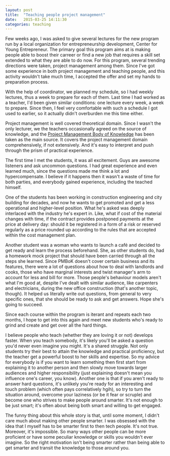 ```yaml
---
layout: post
title:  "Teaching people project management"
date:   2015-03-25 14:11:30
categories: teaching
---
```


Few weeks ago, I was asked to give several lectures for the new program run by a local organization for entrepreneurship development, Center for Young Entrepreneur. The primary goal this program aims at is making people able to boost their carreer or find a new job that requires a skill set extended to what they are able to do now. For this program, several trending directions were taken, project management among them. Since I've got some experience in both project management and teaching people, and this activity wouldn't take much time, I accepted the offer and set my hands to preparation process.

With the help of coordinator, we planned my schedule, so I had weekly lectures, thus a week to prepare for each of them. Last time I had worked as a teacher, I'd been given similar conditions: one lecture every week, a week to prepare. Since then, I feel very comfortable with such a schedule I got used to earlier, so it actually didn't overburden me this time either.

Project management is well covered theoretical domain. Since I wasn't the only lecturer, we the teachers occasionally agreed on the source of knowledge, and the [Project Management Body of Knowledge](http://www.pmi.org/PMBOK-Guide-and-Standards.aspx) has been taken as the main source. It covers the project management domain comprehensively, if not extensively. And it's easy to interpret and push through the prism of practical experience.

The first time I met the students, it was all excitement. Guys are awesome listeners and ask uncommon questions. I had great experience and even learned much, since the questions made me think a lot and hypercompensate. I believe if it happens then it wasn't a waste of time for both parties, and everybody gained experience, including the teached himself.

One of the students has been working in construction engineering and city building for decades, and now he wants to get promoted and get a less operational and higher-level position. What he's asked was deeply interlaced with the industry he's expert in. Like, what if cost of the material changes with time, if the contract provides postponed payments at the price at delivery day: should it be registered in a form of a risk or reserved regularly as a price rounded up according to the rules that are accepted within the cost management plan.

Another student was a woman who wants to launch a café and decided to get ready and learn the process beforehand. She, as other students do, had a homework mock project that should have been carried through all the steps she learned. Since PMBoK doesn't cover certain business and its features, there were a lot of questions about how to deal with landlords and cooks, those who have marginal interests and twist manager's arm to account for less and bill for more. Those people's behaviour models aren't what I'm good at, despite I've dealt with similar audience, like carpenters and electricians, during the new office construction (that's another topic, though). It helped us literally write out questions, from general to very specific ones, that she should be ready to ask and get answers. Hope she's going to succeed.

Since each course within the program is iterant and repeats each two months, I hope to get into this again and meet new students who's ready to grind and create and get over all the hard things.

I believe people who teach (whether they are loving it or not) develops faster. When you teach somebody, it's likely you'll be asked a question you'd never even imagine you might. It's a shared struggle. Not only students try their best to attain the knowledge and practical proficiency, but the teacher get a powerful boost to her skills and expertise. So my advice for everybody is if you want to learn something then first start from explaining it to another person and then slowly move towards larger audiences and higher responsibility (just explaining doesn't mean you influence one's career, you know). Another one is that if you aren't ready to answer hard questions, it's unlikely you're ready for an interesting and touch problem (which often pays correlatively hgih), so try to turn the situation around, overcome your laziness (or be it fear or scruple) and become one who strives to make people around smarter. It's not enough to be just smart; it's often about being both smart and willing to get engaged.

The funny thing about this whole story is that, until some moment, I didn't care much about making other people smarter. I was obsessed with the idea that I myself has to be smarter first to then tech people. It's not true. Moreover, it's impossible. So many ways other people can be more proficient or have some peculiar knowledge or skills you wouldn't ever imagine. So the right motivation isn't being smarter rather than being able to get smarter and transit the knowledge to those around you.